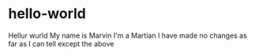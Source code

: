 # hello-world
Hellur wurld
My name is Marvin
I'm a Martian
I have made no changes as far as I can tell except the above
